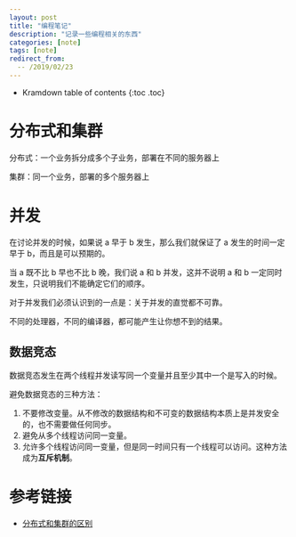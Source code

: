 ```yaml
---
layout: post
title: "编程笔记"
description: "记录一些编程相关的东西"
categories: [note]
tags: [note]
redirect_from:
  -- /2019/02/23
---
```


* Kramdown table of contents
{:toc .toc}

# 分布式和集群

分布式：一个业务拆分成多个子业务，部署在不同的服务器上

集群：同一个业务，部署的多个服务器上

# 并发

在讨论并发的时候，如果说 a 早于 b 发生，那么我们就保证了 a 发生的时间一定早于 b，而且是可以预期的。

当 a 既不比 b 早也不比 b 晚，我们说 a 和 b 并发，这并不说明 a 和 b 一定同时发生，只说明我们不能确定它们的顺序。

对于并发我们必须认识到的一点是：关于并发的直觉都不可靠。  

不同的处理器，不同的编译器，都可能产生让你想不到的结果。

## 数据竞态

数据竞态发生在两个线程并发读写同一个变量并且至少其中一个是写入的时候。

避免数据竞态的三种方法：

1. 不要修改变量。从不修改的数据结构和不可变的数据结构本质上是并发安全的，也不需要做任何同步。
2. 避免从多个线程访问同一变量。
3. 允许多个线程访问同一变量，但是同一时间只有一个线程可以访问。这种方法成为**互斥机制**。

# 参考链接

* [分布式和集群的区别](https://www.zhihu.com/question/20004877)